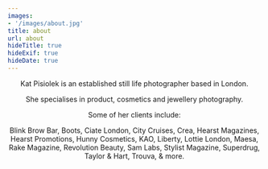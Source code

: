 ```yaml
---
images:
- '/images/about.jpg'
title: about
url: about
hideTitle: true
hideExif: true
hideDate: true
---
```


<div align="center">
	<p>
        Kat Pisiolek is an established still life photographer based in London.
	</p>
	<p>
	    She specialises in product, cosmetics and jewellery photography.
	</p>
	<p>
		Some of her clients include:
	</p>
	<p>
    	Blink Brow Bar, Boots, Ciate London, City Cruises, Crea, Hearst Magazines, Hearst Promotions, Hunny Cosmetics, KAO, Liberty, Lottie London, Maesa, Rake Magazine, Revolution Beauty, Sam Labs, Stylist Magazine, Superdrug, Taylor & Hart, Trouva, & more.
	</p>
</div>
